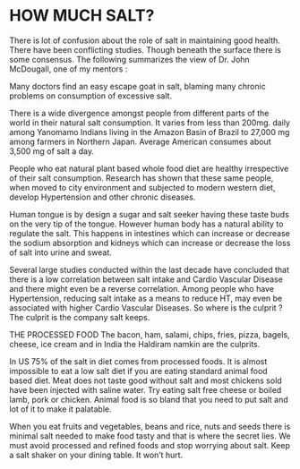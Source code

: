 # HOW MUCH SALT?

There is lot of confusion about the role of salt in maintaining good health. There have been conflicting studies. Though beneath the surface there is some consensus. The following summarizes the view of Dr. John McDougall, one of my mentors :

Many doctors find an easy escape goat in salt, blaming many chronic problems on consumption of excessive salt. 

There is a wide divergence amongst people from different parts of the world in their natural salt consumption. It varies from less than 200mg. daily among Yanomamo Indians living in the Amazon Basin of Brazil to 27,000 mg among farmers in Northern Japan. Average American consumes about 3,500 mg of salt a day. 

People who eat natural plant based whole food diet are healthy irrespective of their salt consumption. Research has shown that these same people, when moved to city environment and subjected to modern western diet, develop Hypertension and other chronic diseases. 

Human tongue is by design a sugar and salt seeker having these taste buds on the very tip of the tongue. However human body has a natural ability to regulate the salt. This happens in intestines which can increase or decrease the sodium absorption and kidneys which can increase or decrease the loss of salt into urine and sweat. 

Several large studies conducted within the last decade have concluded that there is a low correlation between salt intake and Cardio Vascular Disease and there might even be a reverse correlation. Among people who have Hypertension, reducing salt intake as a means to reduce HT, may even be associated with higher Cardio Vascular Diseases.
So where is the culprit ? 
The culprit is the company salt keeps.  

THE PROCESSED FOOD
The bacon, ham, salami, chips, fries, pizza, bagels, cheese, ice cream and in India the Haldiram namkin are the culprits. 

In US 75% of the salt in diet comes from processed foods. 
It is almost impossible to eat a low salt diet if you are eating standard animal food based diet. Meat does not taste good without salt and most chickens sold have been injected with saline water. Try eating salt free cheese or boiled lamb, pork or chicken. Animal food is so bland that you need to put salt and lot of it to make it palatable. 

When you eat fruits and vegetables, beans and rice, nuts and seeds there is minimal salt needed to make food tasty and that is where the secret lies. We must avoid processed and refined foods and stop worrying about salt. Keep a salt shaker on your dining table. It won’t hurt.